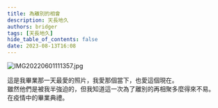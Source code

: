 ```yaml
---
title: 為離別的相會
description: 天長地久
authors: bridger
tags: [天長地久]
hide_table_of_contents: false
date: 2023-08-13T16:08
---
```


![IMG20220601111357.jpg](https://e.brid.cf/i/2023/08/13/qlgz4a-2.webp)


<!-- truncate -->

這是我畢業那一天最愛的照片，我愛那個當下，也愛這個現在。  
雖然他們是被我半強迫的，但我知道這一次為了離別的再相聚多麼得來不易。  
在疫情中的畢業典禮。  